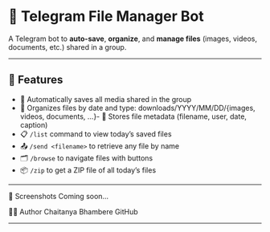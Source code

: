 # 📁 Telegram File Manager Bot

A Telegram bot to **auto-save**, **organize**, and **manage files** (images, videos, documents, etc.) shared in a group.

---

## 🚀 Features

- 🔄 Automatically saves all media shared in the group
- 📂 Organizes files by date and type:
downloads/YYYY/MM/DD/{images, videos, documents, ...}-
📝 Stores file metadata (filename, user, date, caption)
- 📋 `/list` command to view today’s saved files
- 📤 `/send <filename>` to retrieve any file by name
- 🗂️ `/browse` to navigate files with buttons
- 📦 `/zip` to get a ZIP file of all today’s files

---

📸 Screenshots
Coming soon…

👨‍💻 Author
Chaitanya Bhambere
GitHub


---




